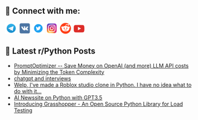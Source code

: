 ## 🔎 Connect with me:
[<img src="https://github.com/bullbesh/bullbesh/blob/main/images/Telegram.png" width="32" height="32" />](https://t.me/bullbesh)
[<img src="https://github.com/bullbesh/bullbesh/blob/main/images/VK.png" width="32" height="32" />](https://vk.com/bullbesh)
[<img src="https://github.com/bullbesh/bullbesh/blob/main/images/Twitter.png" width="32" height="32" />](https://twitter.com/bullbesh1)
[<img src="https://github.com/bullbesh/bullbesh/blob/main/images/Instagram.png" width="32" height="32" />](https://www.instagram.com/bullbesh)
[<img src="https://github.com/bullbesh/bullbesh/blob/main/images/Reddit.png" width="32" height="32" />](https://www.reddit.com/user/bullbesh)
[<img src="https://github.com/bullbesh/bullbesh/blob/main/images/YouTube.png" width="32" height="32" />](https://www.youtube.com/channel/UCtfjRs6uzgq5mfm8S06WTcg)

## 📕 Latest r/Python Posts
<!-- BLOG-POST-LIST:START -->
- [PromptOptimizer -- Save Money on OpenAI &lpar;and more&rpar; LLM API costs by Minimizing the Token Complexity](https://www.reddit.com/r/Python/comments/13m75f9/promptoptimizer_save_money_on_openai_and_more_llm/)
- [chatgpt and interviews](https://www.reddit.com/r/Python/comments/13m62xt/chatgpt_and_interviews/)
- [Welp, I&#39;ve made a Roblox studio clone in Python. I have no idea what to do with it...](https://www.reddit.com/r/Python/comments/13m5gug/welp_ive_made_a_roblox_studio_clone_in_python_i/)
- [AI Newssite on Python with GPT3.5](https://www.reddit.com/r/Python/comments/13m4d0n/ai_newssite_on_python_with_gpt35/)
- [Introducing Grasshopper - An Open Source Python Library for Load Testing](https://www.reddit.com/r/Python/comments/13m43rs/introducing_grasshopper_an_open_source_python/)
<!-- BLOG-POST-LIST:END -->
